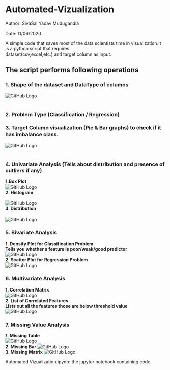# Automated-Vizualization

Author: SivaSai Yadav Mudugandla

Date: 11/06/2020

A simple code that saves most of the data scientists time in visualization.It is a python script that requires  
dataset(csv,excel,etc.) and target column as input.

## The script performs following operations ##
### 1. Shape of the dataset and DataType of columns <br>
![GitHub Logo](/Screenshots/DataShape.PNG)<br><br>
### 2. Problem Type (Classification / Regression)<br>
### 3. Target Column visualization (Pie & Bar graphs) to check if it has imbalance class.<br> 
![GitHub Logo](/Screenshots/Target_viz.PNG)<br><br>
### 4. Univariate Analysis (Tells about distribution and presence of outliers if any)<br>
   **1.Box Plot<br>**
![GitHub Logo](/Screenshots/BoxPlot.PNG)<br>
   **2. Histogram**<br><br>
![GitHub Logo](/Screenshots/Histogram.PNG)<br>
   **3. Distribution**<br><br>
![GitHub Logo](/Screenshots/Distribution.PNG)<br>
### 5. Bivariate Analysis<br>
   **1. Density Plot for Classification Problem**<br>
       **Tells you whether a feature is poor/weak/good predictor <br>**
![GitHub Logo](/Screenshots/DensityPlot.PNG)<br>
   **2. Scatter Plot for Regression Problem**<br>
![GitHub Logo](/Screenshots/scatter.PNG)<br>
### 6. Multivariate Analysis<br>
  **1. Correlation Matrix**<br>
![GitHub Logo](/Screenshots/correlation.PNG)<br>
   **2. List of Correlated Features**<br>
   **Lists out all the features those are below threshold value**<br>
![GitHub Logo](/Screenshots/list_corr.PNG)<br>
### 7. Missing Value Analysis<br>
   **1. Missing Table**  
![GitHub Logo](/Screenshots/miss_table.PNG)<br>
    **2. Missing Bar**
![GitHub Logo](/Screenshots/miss_bar.PNG)<br>
    **3. Missing Matrix**
![GitHub Logo](/Screenshots/miss_matrix.PNG)<br>


Automated Vizualization.ipynb: the jupyter notebook containing code.
